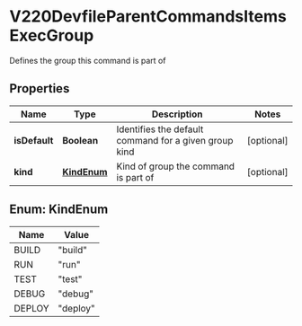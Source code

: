 

# V220DevfileParentCommandsItemsExecGroup

Defines the group this command is part of
## Properties

Name | Type | Description | Notes
------------ | ------------- | ------------- | -------------
**isDefault** | **Boolean** | Identifies the default command for a given group kind |  [optional]
**kind** | [**KindEnum**](#KindEnum) | Kind of group the command is part of |  [optional]



## Enum: KindEnum

Name | Value
---- | -----
BUILD | &quot;build&quot;
RUN | &quot;run&quot;
TEST | &quot;test&quot;
DEBUG | &quot;debug&quot;
DEPLOY | &quot;deploy&quot;



